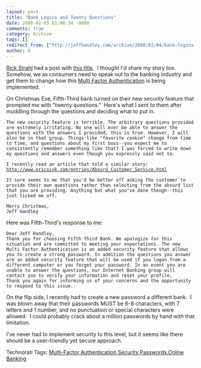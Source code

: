 ```yaml
---
layout: post
title: "Bank Logins and Twenty Questions"
date: 2008-02-05 01:08:34 -0800
comments: true
category: Archive
tags: []
redirect_from: ["http://jeffhandley.com/archive/2008/02/04/bank-logins-and-twenty-questions.aspx"].aspx
author: 0
---
```

<!-- more -->
<p><a href="http://west-wind.com/WebLog/default.aspx" target="_blank">Rick Strahl</a> had a post with <a href="http://west-wind.com/weblog/ShowPost.aspx?id=245512" target="_blank">this title</a>.  I thought I'd share my story too.  Somehow, we as consumers need to speak out to the banking industry and get them to change how this <a href="http://idtheft.about.com/od/glossaryofterms/g/MF_Authenti.htm" target="_blank">Multi Factor Authentication</a> is being implemented.</p>  <p>On Christmas Eve, Fifth-Third bank turned on their new security feature that prompted me with "twenty questions."  Here's what I sent to them after muddling through the questions and deciding what to put in.</p>  <p><code>The new security feature is terrible. The arbitrary questions provided are extremely irritating. No one will ever be able to answer the questions with the answers I provided, this is true. However, I will also be in that group. Things like "favorite cookie" change from time to time, and questions about my first boss--you expect me to consistently remember something like that? I was forced to write down my questions and answers even though you expressly said not to.      <br />      <br />I recently read an article that told a similar story: <a href="http://www.ericsink.com/entries/Absurd_Customer_Service.html" target="_blank">http://www.ericsink.com/entries/Absurd_Customer_Service.html</a>       <br />      <br />It sure seems to me that you'd be better off asking the customer to provide their own questions rather than selecting from the absurd list that you are providing. Anything but what you've done though--this just ticked me off.       <br />      <br />Merry Christmas,       <br />Jeff Handley</code></p>  <p><font style="background-color: #fcfaf0">Here was Fifth-Third's response to me:</font></p>  <p><code>Dear Jeff Handley,      <br />Thank you for choosing Fifth Third Bank. We apologize for this situation and are committed to meeting your expectations. The new Multi Factor Authentication is an added security feature that allows you to create a strong password. In addition the questions you answer are an added security feature that will be used if you logon from a different computer or you forget your password. In an event you are unable to answer the questions, our Internet Banking group will contact you to verify your information and reset your profile.       <br />Thank you again for informing us of your concerns and the opportunity to respond to this issue.</code></p>  <p>On the flip side, I recently had to create a new password a different bank.  I was blown away that their passwords MUST be 6-8 characters, with 7 letters and 1 number, and no punctuation or special characters were allowed.  I could probably crack about a million passwords by hand with that limitation.</p>  <p>I've never had to implement security to this level, but it seems like there should be a user-friendly yet secure approach.</p>  <div class="wlWriterSmartContent" id="scid:0767317B-992E-4b12-91E0-4F059A8CECA8:81b88617-a9e6-44e4-8210-acacec6ba43e" style="padding-right: 0px; display: inline; padding-left: 0px; padding-bottom: 0px; margin: 0px; padding-top: 0px">Technorati Tags: <a href="http://technorati.com/tags/Multi-Factor%20Authentication" rel="tag">Multi-Factor Authentication</a>,<a href="http://technorati.com/tags/Security" rel="tag">Security</a>,<a href="http://technorati.com/tags/Passwords" rel="tag">Passwords</a>,<a href="http://technorati.com/tags/Online%20Banking" rel="tag">Online Banking</a></div>


